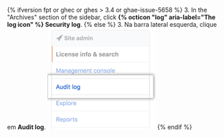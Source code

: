 {% ifversion fpt or ghec or ghes > 3.4 or ghae-issue-5658 %}
3. In the "Archives" section of the  sidebar, click **{% octicon "log" aria-label="The log icon" %} Security log**.
{% else  %}
3. Na barra lateral esquerda, clique em **Audit log**. ![Aba Log de auditoria](/assets/images/enterprise/site-admin-settings/audit-log-tab.png)
{% endif %}
